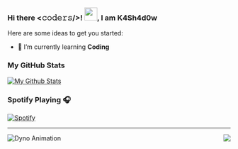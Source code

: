 ### Hi there <𝚌𝚘𝚍𝚎𝚛𝚜/>! <img src="https://github.com/TheDudeThatCode/TheDudeThatCode/blob/master/Assets/Hi.gif" width="29px">, I am K4Sh4d0w

Here are some ideas to get you started:

- 🌱 I’m currently learning **Coding**

### My GitHub Stats

[![My Github Stats](https://github-readme-stats.vercel.app/api?username=K4Sh4d0w&show_icons=true&title_color=fff&icon_color=79ff97&text_color=9f9f9f&bg_color=151515)](https://github.com/K4Sh4d0w)


### Spotify Playing 🎧

[![Spotify](https://novatorem.bgstatic.vercel.app/api/spotify)](https://open.spotify.com/user/dtkixjsti1ip2kfp27rgenr37)

---

<img align="right" src="http://estruyf-github.azurewebsites.net/api/VisitorHit?user=Bgstatic&repo=Bgstatic&countColorcountColor&countColor=%237B1E7B"/>


![Dyno Animation](https://raw.githubusercontent.com/saadeghi/saadeghi/master/dino.gif)
